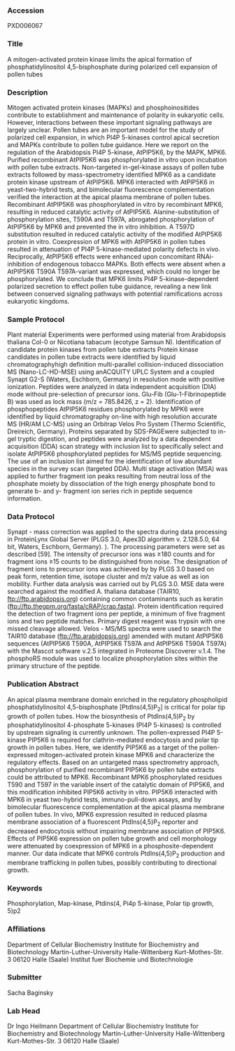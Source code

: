 ### Accession
PXD006067

### Title
A mitogen-activated protein kinase limits the apical formation of phosphatidylinositol 4,5-bisphosphate during polarized cell expansion of pollen tubes

### Description
Mitogen activated protein kinases (MAPKs) and phosphoinositides contribute to establishment and maintenance of polarity in eukaryotic cells. However, interactions between these important signaling pathways are largely unclear. Pollen tubes are an important model for the study of polarized cell expansion, in which PI4P 5-kinases control apical secretion and MAPKs contribute to pollen tube guidance. Here we report on the regulation of the Arabidopsis PI4P 5-kinase, AtPIP5K6, by the MAPK, MPK6. Purified recombinant AtPIP5K6 was phosphorylated in vitro upon incubation with pollen tube extracts. Non-targeted in-gel-kinase assays of pollen tube extracts followed by mass-spectrometry identified MPK6 as a candidate protein kinase upstream of AtPIP5K6. MPK6 interacted with AtPIP5K6 in yeast-two-hybrid tests, and bimolecular fluorescence complementation verified the interaction at the apical plasma membrane of pollen tubes. Recombinant AtPIP5K6 was phosphorylated in vitro by recombinant MPK6, resulting in reduced catalytic activity of AtPIP5K6. Alanine-substitution of phosphorylation sites, T590A and T597A, abrogated phosphorylation of AtPIP5K6 by MPK6 and prevented the in vitro inhibition. A T597D substitution resulted in reduced catalytic activity of the modified AtPIP5K6 protein in vitro. Coexpression of MPK6 with AtPIP5K6 in pollen tubes resulted in attenuation of PI4P 5-kinase-mediated polarity defects in vivo. Reciprocally, AtPIP5K6 effects were enhanced upon concomitant RNAi-inhibition of endogenous tobacco MAPKs. Both effects were absent when a AtPIP5K6 T590A T597A-variant was expressed, which could no longer be phosphorylated. We conclude that MPK6 limits PI4P 5-kinase-dependent polarized secretion to effect pollen tube guidance, revealing a new link between conserved signaling pathways with potential ramifications across eukaryotic kingdoms.

### Sample Protocol
Plant material Experiments were performed using material from Arabidopsis thaliana Col-0 or Nicotiana tabacum (ecotype Samsun N).  Identification of candidate protein kinases from pollen tube extracts Protein kinase candidates in pollen tube extracts were identified by liquid chromatographyhigh definition multi-parallel collision-induced dissociation MS (Nano-LC-HD-MSE) using anACQUITY UPLC System and a coupled Synapt G2-S (Waters, Eschborn, Germany) in resolution mode with positive ionization. Peptides were analyzed in data independent acquisition (DIA) mode without pre-selection of precursor ions. Glu-Fib (Glu-1-Fibrinopeptide B) was used as lock mass (m/z = 785.8426, z = 2).  Identification of phosphopeptides AtPIP5K6 residues phosphorylated by MPK6 were identified by liquid chromatography on-line with high resolution accurate MS (HR/AM LC-MS) using an Orbitrap Velos Pro System (Thermo Scientific, Dreireich, Germany). Proteins separated by SDS-PAGEwere subjected to in-gel tryptic digestion, and peptides were analyzed by a data dependent acquisition (DDA) scan strategy with inclusion list to specifically select and isolate AtPIP5K6 phosphorylated peptides for MS/MS peptide sequencing. The use of an inclusion list aimed for the identification of low abundant species in the survey scan (targeted DDA). Multi stage activation (MSA) was applied to further fragment ion peaks resulting from neutral loss of the phosphate moiety by dissociation of the high energy phosphate bond to generate b- and y- fragment ion series rich in peptide sequence information.

### Data Protocol
Synapt - mass correction was applied to the spectra during data processing in ProteinLynx Global Server (PLGS 3.0, Apex3D algorithm v. 2.128.5.0, 64 bit, Waters, Eschborn, Germany). ). The processing parameters were set as described [59]. The intensity of precursor ions was ≥180 counts and for fragment ions ≥15 counts to be distinguished from noise. The designation of fragment ions to precursor ions was achieved by by PLGS 3.0 based on peak form, retention time, isotope cluster and m/z value as well as ion mobility. Further data analysis was carried out by PLGS 3.0. MSE data were searched against the modified A. thaliana database (TAIR10, ftp://ftp.arabidopsis.org) containing common contaminants such as keratin (ftp://ftp.thegpm.org/fasta/cRAP/crap.fasta). Protein identification required the detection of two fragment ions per peptide, a minimum of five fragment ions and two peptide matches. Primary digest reagent was trypsin with one missed cleavage allowed.   Velos - MS/MS spectra were used to search the TAIR10 database (ftp://ftp.arabidopsis.org) amended with mutant AtPIP5K6 sequences (AtPIP5K6 T590A, AtPIP5K6 T597A and AtPIP5K6 T590A T597A) with the Mascot software v.2.5 integrated in Proteome Discoverer v.1.4. The phosphoRS module was used to localize phosphorylation sites within the primary structure of the peptide.

### Publication Abstract
An apical plasma membrane domain enriched in the regulatory phospholipid phosphatidylinositol 4,5-bisphosphate [PtdIns(4,5)P<sub>2</sub>] is critical for polar tip growth of pollen tubes. How the biosynthesis of PtdIns(4,5)P<sub>2</sub> by phosphatidylinositol 4-phosphate 5-kinases (PI4P 5-kinases) is controlled by upstream signaling is currently unknown. The pollen-expressed PI4P 5-kinase PIP5K6 is required for clathrin-mediated endocytosis and polar tip growth in pollen tubes. Here, we identify PIP5K6 as a target of the pollen-expressed mitogen-activated protein kinase MPK6 and characterize the regulatory effects. Based on an untargeted mass spectrometry approach, phosphorylation of purified recombinant PIP5K6 by pollen tube extracts could be attributed to MPK6. Recombinant MPK6 phosphorylated residues T590 and T597 in the variable insert of the catalytic domain of PIP5K6, and this modification inhibited PIP5K6 activity in vitro. PIP5K6 interacted with MPK6 in yeast two-hybrid tests, immuno-pull-down assays, and by bimolecular fluorescence complementation at the apical plasma membrane of pollen tubes. In vivo, MPK6 expression resulted in reduced plasma membrane association of a fluorescent PtdIns(4,5)P<sub>2</sub> reporter and decreased endocytosis without impairing membrane association of PIP5K6. Effects of PIP5K6 expression on pollen tube growth and cell morphology were attenuated by coexpression of MPK6 in a phosphosite-dependent manner. Our data indicate that MPK6 controls PtdIns(4,5)P<sub>2</sub> production and membrane trafficking in pollen tubes, possibly contributing to directional growth.

### Keywords
Phosphorylation, Map-kinase, Ptdins(4, Pi4p 5-kinase, Polar tip growth, 5)p2

### Affiliations
Department of Cellular Biochemistry Institute for Biochemistry and Biotechnology Martin-Luther-University Halle-Wittenberg Kurt-Mothes-Str. 3 06120 Halle (Saale)
Institut fuer Biochemie und Biotechnologie

### Submitter
Sacha Baginsky

### Lab Head
Dr Ingo Heilmann
Department of Cellular Biochemistry Institute for Biochemistry and Biotechnology Martin-Luther-University Halle-Wittenberg Kurt-Mothes-Str. 3 06120 Halle (Saale)


